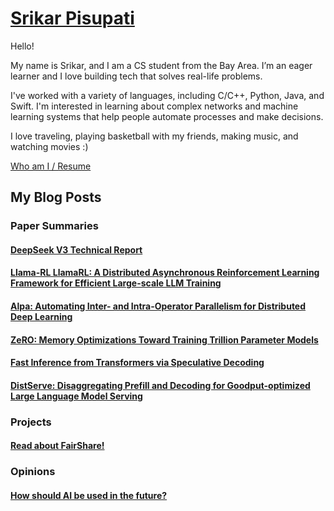 
# [Srikar Pisupati](SrikarPisupati.md)

Hello!

My name is Srikar, and I am a CS student from the Bay Area. I’m an eager learner and I love building tech that solves real-life problems.

I've worked with a variety of languages, including C/C++, Python, Java, and Swift. I'm interested in learning about complex networks and machine learning systems that help people automate processes and make decisions. 

I love traveling, playing basketball with my friends, making music, and watching movies :)

[Who am I / Resume](SrikarPisupati.md)

## My Blog Posts
### Paper Summaries
#### [DeepSeek V3 Technical Report](498DeepSeek.md)
#### [Llama-RL LlamaRL: A Distributed Asynchronous Reinforcement Learning Framework for Efficient Large-scale LLM Training](LlamaRL.md)
#### [Alpa: Automating Inter- and Intra-Operator Parallelism for Distributed Deep Learning](Alpa.md)
#### [ZeRO: Memory Optimizations Toward Training Trillion Parameter Models](ZeRO.md)
#### [Fast Inference from Transformers via Speculative Decoding](SpeculativeDecoding.md)
#### [DistServe: Disaggregating Prefill and Decoding for Goodput-optimized Large Language Model Serving](DistServe.md)

### Projects
#### [Read about FairShare!](FairShare.md)
### Opinions
#### [How should AI be used in the future?](AI4Business.md)
